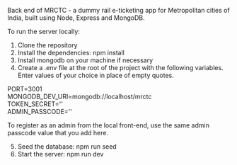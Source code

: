 Back end of MRCTC - a dummy rail e-ticketing app for Metropolitan cities of India, built using Node, Express and MongoDB.

To run the server locally:

1. Clone the repository
2. Install the dependencies: npm install
3. Install mongodb on your machine if necessary
4. Create a .env file at the root of the project with the following variables. Enter values of your choice in place of empty quotes.

PORT=3001   
MONGODB_DEV_URI=mongodb://localhost/mrctc   
TOKEN_SECRET=''   
ADMIN_PASSCODE=''   

To register as an admin from the local front-end, use the same admin passcode value that you add here.

5. Seed the database: npm run seed
6. Start the server: npm run dev